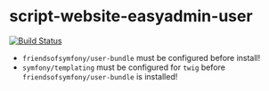 # script-website-easyadmin-user

[![Build Status](https://travis-ci.org/symfony-flex-demo/script-website-easyadmin-user.svg?branch=master)](https://travis-ci.org/symfony-flex-demo/script-website-easyadmin-user)

* `friendsofsymfony/user-bundle` must be configured before install!
* `symfony/templating` must be configured for `twig` before `friendsofsymfony/user-bundle` is installed!
